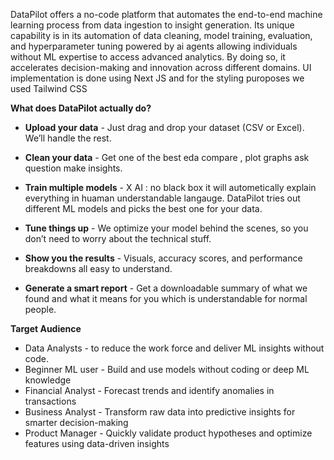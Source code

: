   DataPilot offers a no-code platform that automates the end-to-end machine learning process from data ingestion to insight generation. Its unique capability is in its automation of data cleaning, model training, evaluation, and hyperparameter tuning powered by ai agents  allowing individuals without ML expertise to access advanced analytics. By doing so, it accelerates decision-making and innovation across different domains. 
  UI implementation is done using Next JS and for the styling puroposes we used Tailwind CSS
  
  **What does DataPilot actually do?**
- **Upload your data** - Just drag and drop your dataset (CSV or Excel). We’ll handle the rest.
    
- **Clean your data** -  Get one of the best eda compare , plot graphs ask question make insights. 
    
- **Train multiple models** - X AI : no black box it will autometically explain everything in huaman understandable langauge.
    DataPilot tries out different ML models and picks the best one for your data.
    
- **Tune things up** - We optimize your model behind the scenes, so you don’t need to worry about the technical stuff.
    
- **Show you the results** - Visuals, accuracy scores, and performance breakdowns all easy to understand.
    
- **Generate a smart report** - Get a downloadable summary of what we found and what it means for you which is understandable for normal people.

**Target Audience**
- Data Analysts - to reduce the work force and deliver ML insights without code.
- Beginner ML user - Build and use models without coding or deep ML knowledge
- Financial Analyst - Forecast trends and identify anomalies in transactions
- Business Analyst - Transform raw data into predictive insights for smarter decision-making
- Product Manager - Quickly validate product hypotheses and optimize features using data-driven insights